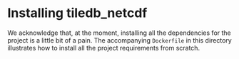 # Installing tiledb_netcdf

We acknowledge that, at the moment, installing all the dependencies for the project is a little bit of a pain. The accompanying `Dockerfile` in this directory illustrates how to install all the project requirements from scratch.
